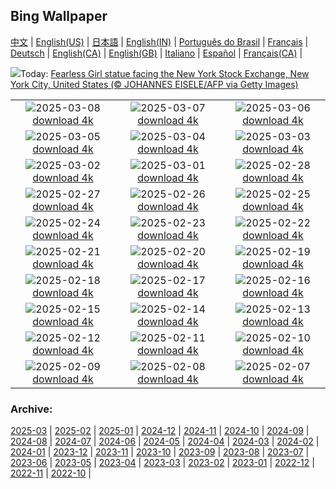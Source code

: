 ## Bing Wallpaper
[中文](README.md) |                     [English(US)](en-US.md) |                     [日本語](ja-JP.md) |                     [English(IN)](en-IN.md) |                     [Português do Brasil](pt-BR.md) |                     [Français](fr-FR.md) |                     [Deutsch](de-DE.md) |                     [English(CA)](en-CA.md) |                     [English(GB)](en-GB.md) |                     [Italiano](it-IT.md) |                     [Español](es-ES.md) |                     [Français(CA)](fr-CA.md) |                    

![](https://www.bing.com/th?id=OHR.FearlessWomen_EN-CA9880136828_UHD.jpg&w=1000)Today: [Fearless Girl statue facing the New York Stock Exchange, New York City, United States (© JOHANNES EISELE/AFP via Getty Images)](https://www.bing.com/th?id=OHR.FearlessWomen_EN-CA9880136828_UHD.jpg)

|      |      |      |
| :----: | :----: | :----: |
|![](https://www.bing.com/th?id=OHR.PlumBlossom_EN-CA9667491704_UHD.jpg&pid=hp&w=384&h=216&rs=1&c=4)2025-03-08 [download 4k](https://www.bing.com/th?id=OHR.PlumBlossom_EN-CA9667491704_UHD.jpg)|![](https://www.bing.com/th?id=OHR.WalterdaleBridge_EN-CA9868203704_UHD.jpg&pid=hp&w=384&h=216&rs=1&c=4)2025-03-07 [download 4k](https://www.bing.com/th?id=OHR.WalterdaleBridge_EN-CA9868203704_UHD.jpg)|![](https://www.bing.com/th?id=OHR.SuratThani_EN-CA9452161985_UHD.jpg&pid=hp&w=384&h=216&rs=1&c=4)2025-03-06 [download 4k](https://www.bing.com/th?id=OHR.SuratThani_EN-CA9452161985_UHD.jpg)|
|![](https://www.bing.com/th?id=OHR.MardiGrasJackson_EN-CA9265935084_UHD.jpg&pid=hp&w=384&h=216&rs=1&c=4)2025-03-05 [download 4k](https://www.bing.com/th?id=OHR.MardiGrasJackson_EN-CA9265935084_UHD.jpg)|![](https://www.bing.com/th?id=OHR.HornbillPair_EN-CA9068536722_UHD.jpg&pid=hp&w=384&h=216&rs=1&c=4)2025-03-04 [download 4k](https://www.bing.com/th?id=OHR.HornbillPair_EN-CA9068536722_UHD.jpg)|![](https://www.bing.com/th?id=OHR.EucalyptusForest_EN-CA8770630646_UHD.jpg&pid=hp&w=384&h=216&rs=1&c=4)2025-03-03 [download 4k](https://www.bing.com/th?id=OHR.EucalyptusForest_EN-CA8770630646_UHD.jpg)|
|![](https://www.bing.com/th?id=OHR.MaligneLakeJasper_EN-CA0802451019_UHD.jpg&pid=hp&w=384&h=216&rs=1&c=4)2025-03-02 [download 4k](https://www.bing.com/th?id=OHR.MaligneLakeJasper_EN-CA0802451019_UHD.jpg)|![](https://www.bing.com/th?id=OHR.NevadaBigHorns_EN-CA8281032097_UHD.jpg&pid=hp&w=384&h=216&rs=1&c=4)2025-03-01 [download 4k](https://www.bing.com/th?id=OHR.NevadaBigHorns_EN-CA8281032097_UHD.jpg)|![](https://www.bing.com/th?id=OHR.PolarCub_EN-CA8015894762_UHD.jpg&pid=hp&w=384&h=216&rs=1&c=4)2025-02-28 [download 4k](https://www.bing.com/th?id=OHR.PolarCub_EN-CA8015894762_UHD.jpg)|
|![](https://www.bing.com/th?id=OHR.ArgyllStalker_EN-CA0781984286_UHD.jpg&pid=hp&w=384&h=216&rs=1&c=4)2025-02-27 [download 4k](https://www.bing.com/th?id=OHR.ArgyllStalker_EN-CA0781984286_UHD.jpg)|![](https://www.bing.com/th?id=OHR.BryceHoodoos_EN-CA7439537445_UHD.jpg&pid=hp&w=384&h=216&rs=1&c=4)2025-02-26 [download 4k](https://www.bing.com/th?id=OHR.BryceHoodoos_EN-CA7439537445_UHD.jpg)|![](https://www.bing.com/th?id=OHR.GiantCuttlefish_EN-CA7282936990_UHD.jpg&pid=hp&w=384&h=216&rs=1&c=4)2025-02-25 [download 4k](https://www.bing.com/th?id=OHR.GiantCuttlefish_EN-CA7282936990_UHD.jpg)|
|![](https://www.bing.com/th?id=OHR.MtFujiSunrise_EN-CA7120845966_UHD.jpg&pid=hp&w=384&h=216&rs=1&c=4)2025-02-24 [download 4k](https://www.bing.com/th?id=OHR.MtFujiSunrise_EN-CA7120845966_UHD.jpg)|![](https://www.bing.com/th?id=OHR.StLouisArch_EN-CA6246210465_UHD.jpg&pid=hp&w=384&h=216&rs=1&c=4)2025-02-23 [download 4k](https://www.bing.com/th?id=OHR.StLouisArch_EN-CA6246210465_UHD.jpg)|![](https://www.bing.com/th?id=OHR.ChampakaSarasi_EN-CA6048642265_UHD.jpg&pid=hp&w=384&h=216&rs=1&c=4)2025-02-22 [download 4k](https://www.bing.com/th?id=OHR.ChampakaSarasi_EN-CA6048642265_UHD.jpg)|
|![](https://www.bing.com/th?id=OHR.CanadaDeer_EN-CA2853783794_UHD.jpg&pid=hp&w=384&h=216&rs=1&c=4)2025-02-21 [download 4k](https://www.bing.com/th?id=OHR.CanadaDeer_EN-CA2853783794_UHD.jpg)|![](https://www.bing.com/th?id=OHR.IceHoleOtter_EN-CA2426610896_UHD.jpg&pid=hp&w=384&h=216&rs=1&c=4)2025-02-20 [download 4k](https://www.bing.com/th?id=OHR.IceHoleOtter_EN-CA2426610896_UHD.jpg)|![](https://www.bing.com/th?id=OHR.BlueBelize_EN-CA2231756573_UHD.jpg&pid=hp&w=384&h=216&rs=1&c=4)2025-02-19 [download 4k](https://www.bing.com/th?id=OHR.BlueBelize_EN-CA2231756573_UHD.jpg)|
|![](https://www.bing.com/th?id=OHR.CatalanPyrenees_EN-CA2016949817_UHD.jpg&pid=hp&w=384&h=216&rs=1&c=4)2025-02-18 [download 4k](https://www.bing.com/th?id=OHR.CatalanPyrenees_EN-CA2016949817_UHD.jpg)|![](https://www.bing.com/th?id=OHR.HumpbackMother_EN-CA1768570796_UHD.jpg&pid=hp&w=384&h=216&rs=1&c=4)2025-02-17 [download 4k](https://www.bing.com/th?id=OHR.HumpbackMother_EN-CA1768570796_UHD.jpg)|![](https://www.bing.com/th?id=OHR.Misotsuchi2025_EN-CA1564430447_UHD.jpg&pid=hp&w=384&h=216&rs=1&c=4)2025-02-16 [download 4k](https://www.bing.com/th?id=OHR.Misotsuchi2025_EN-CA1564430447_UHD.jpg)|
|![](https://www.bing.com/th?id=OHR.PenguinLove_EN-CA0448805956_UHD.jpg&pid=hp&w=384&h=216&rs=1&c=4)2025-02-15 [download 4k](https://www.bing.com/th?id=OHR.PenguinLove_EN-CA0448805956_UHD.jpg)|![](https://www.bing.com/th?id=OHR.LakeTyrrell_EN-CA0250620442_UHD.jpg&pid=hp&w=384&h=216&rs=1&c=4)2025-02-14 [download 4k](https://www.bing.com/th?id=OHR.LakeTyrrell_EN-CA0250620442_UHD.jpg)|![](https://www.bing.com/th?id=OHR.GalapagosIguana_EN-CA9835077586_UHD.jpg&pid=hp&w=384&h=216&rs=1&c=4)2025-02-13 [download 4k](https://www.bing.com/th?id=OHR.GalapagosIguana_EN-CA9835077586_UHD.jpg)|
|![](https://www.bing.com/th?id=OHR.YungangGrottoes_EN-CA9325528271_UHD.jpg&pid=hp&w=384&h=216&rs=1&c=4)2025-02-12 [download 4k](https://www.bing.com/th?id=OHR.YungangGrottoes_EN-CA9325528271_UHD.jpg)|![](https://www.bing.com/th?id=OHR.BanffSnow25_EN-CA9095652551_UHD.jpg&pid=hp&w=384&h=216&rs=1&c=4)2025-02-11 [download 4k](https://www.bing.com/th?id=OHR.BanffSnow25_EN-CA9095652551_UHD.jpg)|![](https://www.bing.com/th?id=OHR.AlstromPoint_EN-CA8518632532_UHD.jpg&pid=hp&w=384&h=216&rs=1&c=4)2025-02-10 [download 4k](https://www.bing.com/th?id=OHR.AlstromPoint_EN-CA8518632532_UHD.jpg)|
|![](https://www.bing.com/th?id=OHR.SnowySvaneti_EN-CA8293251402_UHD.jpg&pid=hp&w=384&h=216&rs=1&c=4)2025-02-09 [download 4k](https://www.bing.com/th?id=OHR.SnowySvaneti_EN-CA8293251402_UHD.jpg)|![](https://www.bing.com/th?id=OHR.BlueNorway_EN-CA8085268470_UHD.jpg&pid=hp&w=384&h=216&rs=1&c=4)2025-02-08 [download 4k](https://www.bing.com/th?id=OHR.BlueNorway_EN-CA8085268470_UHD.jpg)|![](https://www.bing.com/th?id=OHR.WhararikiBeach_EN-CA4374441149_UHD.jpg&pid=hp&w=384&h=216&rs=1&c=4)2025-02-07 [download 4k](https://www.bing.com/th?id=OHR.WhararikiBeach_EN-CA4374441149_UHD.jpg)|


### Archive:
[2025-03](archive/en-CA/202503/README.md) | [2025-02](archive/en-CA/202502/README.md) | [2025-01](archive/en-CA/202501/README.md) | [2024-12](archive/en-CA/202412/README.md) | [2024-11](archive/en-CA/202411/README.md) | [2024-10](archive/en-CA/202410/README.md) | [2024-09](archive/en-CA/202409/README.md) | [2024-08](archive/en-CA/202408/README.md) | [2024-07](archive/en-CA/202407/README.md) | [2024-06](archive/en-CA/202406/README.md) | [2024-05](archive/en-CA/202405/README.md) | [2024-04](archive/en-CA/202404/README.md) | [2024-03](archive/en-CA/202403/README.md) | [2024-02](archive/en-CA/202402/README.md) | [2024-01](archive/en-CA/202401/README.md) | [2023-12](archive/en-CA/202312/README.md) | [2023-11](archive/en-CA/202311/README.md) | [2023-10](archive/en-CA/202310/README.md) | [2023-09](archive/en-CA/202309/README.md) | [2023-08](archive/en-CA/202308/README.md) | [2023-07](archive/en-CA/202307/README.md) | [2023-06](archive/en-CA/202306/README.md) | [2023-05](archive/en-CA/202305/README.md) | [2023-04](archive/en-CA/202304/README.md) | [2023-03](archive/en-CA/202303/README.md) | [2023-02](archive/en-CA/202302/README.md) | [2023-01](archive/en-CA/202301/README.md) | [2022-12](archive/en-CA/202212/README.md) | [2022-11](archive/en-CA/202211/README.md) | [2022-10](archive/en-CA/202210/README.md) | 